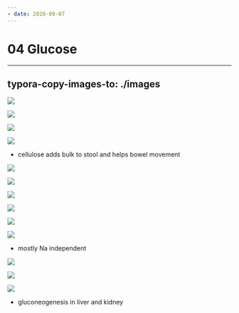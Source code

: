 ```yaml
---
- date: 2020-09-07
---
```


# 04 Glucose
---

## typora-copy-images-to: ./images

![](https://photos.thisispiggy.com/file/wikiFiles/0E8D44DC-DF16-4D2D-AA34-1C1CB6E17E0F.jpg)

![](https://photos.thisispiggy.com/file/wikiFiles/C67E02AE-7765-4015-90BE-9268435877BA.jpg)

![](https://photos.thisispiggy.com/file/wikiFiles/8653B7E3-C213-4AC9-B534-6200CD433B7F.jpg)

![](https://photos.thisispiggy.com/file/wikiFiles/035A62AB-B346-4F5B-8759-449D934F3AE5.jpg)

- cellulose adds bulk to stool and helps bowel movement

![](https://photos.thisispiggy.com/file/wikiFiles/3835A2D4-100A-417C-BC89-2C846CE8622F.jpg)

![](https://photos.thisispiggy.com/file/wikiFiles/DB9F002F-8C2C-4F12-B01C-7B55E4F699C0.jpg)

![](https://photos.thisispiggy.com/file/wikiFiles/2DEFBABA-2CC5-4977-BB8B-11B16D64C651.jpg)

![](https://photos.thisispiggy.com/file/wikiFiles/A5BB9063-1BAE-453A-A167-6FB0409D9AC8.jpg)

![](https://photos.thisispiggy.com/file/wikiFiles/4797E1F8-46C8-4D9D-97A0-43AE1D5BEB07.jpg)

![](https://photos.thisispiggy.com/file/wikiFiles/03F331F6-9E1C-457B-9E52-9C1D4D2B713A.jpg)

- mostly Na independent

![](https://photos.thisispiggy.com/file/wikiFiles/533A78D5-6F67-48DC-968C-01F4D4A11965.jpg)

![](https://photos.thisispiggy.com/file/wikiFiles/92D1A4D4-718A-48C4-A544-F6B59208E2E0.jpg)

![](https://photos.thisispiggy.com/file/wikiFiles/704ED03A-B4DC-4610-87DE-2098CAD437CE.jpg)

- gluconeogenesis in liver and kidney

